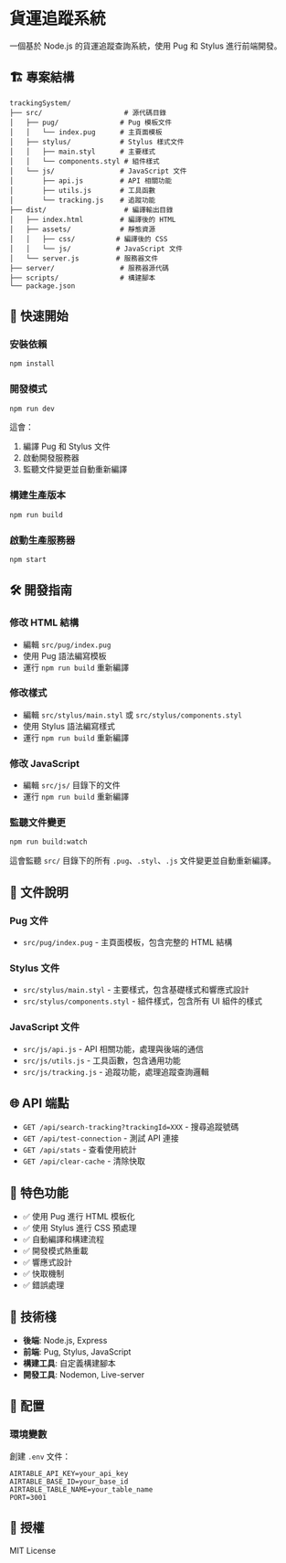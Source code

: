 # 貨運追蹤系統

一個基於 Node.js 的貨運追蹤查詢系統，使用 Pug 和 Stylus 進行前端開發。

## 🏗️ 專案結構

```
trackingSystem/
├── src/                    # 源代碼目錄
│   ├── pug/               # Pug 模板文件
│   │   └── index.pug      # 主頁面模板
│   ├── stylus/            # Stylus 樣式文件
│   │   ├── main.styl      # 主要樣式
│   │   └── components.styl # 組件樣式
│   └── js/                # JavaScript 文件
│       ├── api.js         # API 相關功能
│       ├── utils.js       # 工具函數
│       └── tracking.js    # 追蹤功能
├── dist/                   # 編譯輸出目錄
│   ├── index.html         # 編譯後的 HTML
│   ├── assets/            # 靜態資源
│   │   ├── css/          # 編譯後的 CSS
│   │   └── js/           # JavaScript 文件
│   └── server.js         # 服務器文件
├── server/                # 服務器源代碼
├── scripts/               # 構建腳本
└── package.json
```

## 🚀 快速開始

### 安裝依賴

```bash
npm install
```

### 開發模式

```bash
npm run dev
```

這會：

1. 編譯 Pug 和 Stylus 文件
2. 啟動開發服務器
3. 監聽文件變更並自動重新編譯

### 構建生產版本

```bash
npm run build
```

### 啟動生產服務器

```bash
npm start
```

## 🛠️ 開發指南

### 修改 HTML 結構

- 編輯 `src/pug/index.pug`
- 使用 Pug 語法編寫模板
- 運行 `npm run build` 重新編譯

### 修改樣式

- 編輯 `src/stylus/main.styl` 或 `src/stylus/components.styl`
- 使用 Stylus 語法編寫樣式
- 運行 `npm run build` 重新編譯

### 修改 JavaScript

- 編輯 `src/js/` 目錄下的文件
- 運行 `npm run build` 重新編譯

### 監聽文件變更

```bash
npm run build:watch
```

這會監聽 `src/` 目錄下的所有 `.pug`、`.styl`、`.js` 文件變更並自動重新編譯。

## 📁 文件說明

### Pug 文件

- `src/pug/index.pug` - 主頁面模板，包含完整的 HTML 結構

### Stylus 文件

- `src/stylus/main.styl` - 主要樣式，包含基礎樣式和響應式設計
- `src/stylus/components.styl` - 組件樣式，包含所有 UI 組件的樣式

### JavaScript 文件

- `src/js/api.js` - API 相關功能，處理與後端的通信
- `src/js/utils.js` - 工具函數，包含通用功能
- `src/js/tracking.js` - 追蹤功能，處理追蹤查詢邏輯

## 🌐 API 端點

- `GET /api/search-tracking?trackingId=XXX` - 搜尋追蹤號碼
- `GET /api/test-connection` - 測試 API 連接
- `GET /api/stats` - 查看使用統計
- `GET /api/clear-cache` - 清除快取

## 🎨 特色功能

- ✅ 使用 Pug 進行 HTML 模板化
- ✅ 使用 Stylus 進行 CSS 預處理
- ✅ 自動編譯和構建流程
- ✅ 開發模式熱重載
- ✅ 響應式設計
- ✅ 快取機制
- ✅ 錯誤處理

## 📝 技術棧

- **後端**: Node.js, Express
- **前端**: Pug, Stylus, JavaScript
- **構建工具**: 自定義構建腳本
- **開發工具**: Nodemon, Live-server

## 🔧 配置

### 環境變數

創建 `.env` 文件：

```
AIRTABLE_API_KEY=your_api_key
AIRTABLE_BASE_ID=your_base_id
AIRTABLE_TABLE_NAME=your_table_name
PORT=3001
```

## 📄 授權

MIT License
